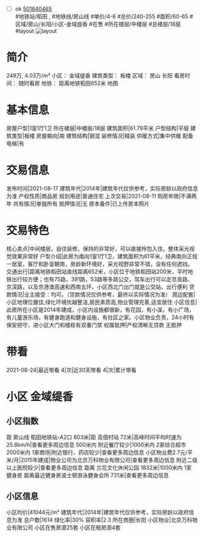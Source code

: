 - [ ] ok [501640465](https://bj.5i5j.com/ershoufang/501640465.html)  
 #地铁站/稻田 ,  #地铁线/房山线
#单价/4-6 #总价/240-255 #面积/60-65   #区域/房山/长阳/小区-金域缇香 #在售 #所在楼层/中楼层 #总楼层/18层 #layout 
![layout](http://image2a.5i5j.com/bdir/layout/377950.jpg_P5.jpg) 
# 简介 
 249万,  4.03万/m² 
小区： 金域缇香
建筑类型： 板楼
区域： 房山 长阳
看房时间： 随时看房
地铁： 距离地铁稻田652米 地图
# 基本信息 
 房屋户型|1室1厅1卫
所在楼层|中楼层/18层
建筑面积|61.79平米
户型结构|平层
建筑类型|板楼
房屋朝向|南
建筑结构|钢混
装修情况|精装
供暖方式|集中供暖
配备电梯|有
# 交易信息 
 发布时间|2021-08-17
建筑年代|2014年|建筑年代仅供参考，实际房龄以政府信息为准
产权性质|商品房
规划用途|普通住宅
上次交易|2021-08-11
购房年限|不满两年
共有情况|单独所有
抵押情况|无
房本备件|已上传房本照片
# 交易特色 
 核心卖点|中间楼层，自住装修，保持的非常好，可以直接拎包入住。整体采光视觉效果非常好
户型介绍|此房为南向1室1厅1卫，建筑面积为61平米，经典南向正规一居室，客厅和卧室朝南，房龄新环境好，采光视野非常不错，没有任何遮挡。
交通出行|距离地铁稻田站直线距离652米，小区位于地铁稻田站200米，平时地铁出行较方便；也有75路，391路，53路等多路公交，驾车出行可以走京良路、京深路，以及京港澳高速和西南五环。小区西北门出门就是公交站，出行便利
贷款情况|业主接受：均可。（贷款情况仅供参考，最终以实际情况为准）
周边配套|小区地理位置佳,绿化环境优越整洁,居民素质高,物业管理完善,适宜居住
小区信息|此房所在小区是2014年建成，小区内设施都很新，有花园，有小溪，有小广场，有儿童游乐场，有健身跑道和健身设施，有社区之家。小区物业负责，24小时有保安把守，进小区大门和楼栋有双重门禁
权属抵押|产权清晰无贷款 无抵押
# 带看 
 2021-08-24|最近带看	 4|次|近30天带看	 4|次|累计带看
# 小区 金域缇香
## 小区指数 
 距 房山线 稻田地铁站-A2口 803米|距 高佃村站 72米|高峰时间平均时速为25.8km/h|查看更多周边信息
500米内 附近餐厅较少|1000米内 2家综合超市
2000米内 1家商场|附近银行、药店较少|查看更多周边信息
小区物业费2.7元/平米/月|2015年建成|物业公司为北京万科物业有限公司|查看更多周边信息
附近二级以上医院较少|查看更多周边信息
距离 兰花文化休闲公园 1832米|1000米内 1家 健身房
距离最近健身房波士顿游泳健身会所 731米|查看更多周边信息
## 小区信息 
 小区均价|41044元/m²
建筑年代|2014年|建筑年代仅供参考，实际房龄以政府信息为准
总户数|1614
绿化率|30%
容积率|2.3
所在商圈|长阳
小区物业|北京万科物业有限公司
小区在售房源25套
小区在租房源4套
